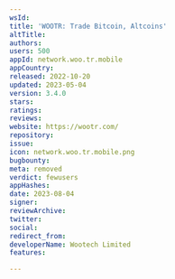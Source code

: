 ```yaml
---
wsId: 
title: 'WOOTR: Trade Bitcoin, Altcoins'
altTitle: 
authors: 
users: 500
appId: network.woo.tr.mobile
appCountry: 
released: 2022-10-20
updated: 2023-05-04
version: 3.4.0
stars: 
ratings: 
reviews: 
website: https://wootr.com/
repository: 
issue: 
icon: network.woo.tr.mobile.png
bugbounty: 
meta: removed
verdict: fewusers
appHashes: 
date: 2023-08-04
signer: 
reviewArchive: 
twitter: 
social: 
redirect_from: 
developerName: Wootech Limited
features: 

---
```


